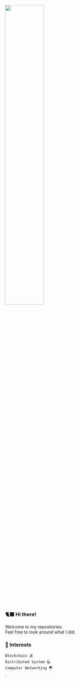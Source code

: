 <img src = "https://user-images.githubusercontent.com/59289320/164983610-4a7c91ad-08c2-4aed-8e78-00f8e2d35829.png" width="50%">

### 🐈‍⬛ Hi there!
Welcome to my repositories.   
Feel free to look around what I did.

### 🌟 Interests
```
Blockchain 💰
Distributed System 💻
Computer Networking 🌏
```

<a href="https://dearmyfan.me" target="_blank">
  <img src="https://github.com/user-attachments/assets/ee61a32d-21eb-4ffc-b7d1-921b83cb8985" width='3%'/>
</a>
